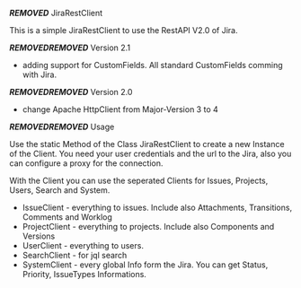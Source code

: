 ***REMOVED*** JiraRestClient

This is a simple JiraRestClient to use the RestAPI V2.0 of Jira.

***REMOVED******REMOVED*** Version 2.1

* adding support for CustomFields. All standard CustomFields comming with Jira.

***REMOVED******REMOVED*** Version 2.0

* change Apache HttpClient from Major-Version 3 to 4

***REMOVED******REMOVED*** Usage

Use the static Method of the Class JiraRestClient to create a new Instance of the Client.
You need your user credentials and the url to the Jira, also you can configure a proxy for the connection.

With the Client you can use the seperated Clients for Issues, Projects, Users, Search and System.

* IssueClient - everything to issues. Include also Attachments, Transitions, Comments and Worklog
* ProjectClient - everything to projects. Include also Components and Versions
* UserClient - everything to users.
* SearchClient - for jql search
* SystemClient - every global Info form the Jira. You can get Status, Priority, IssueTypes Informations.



